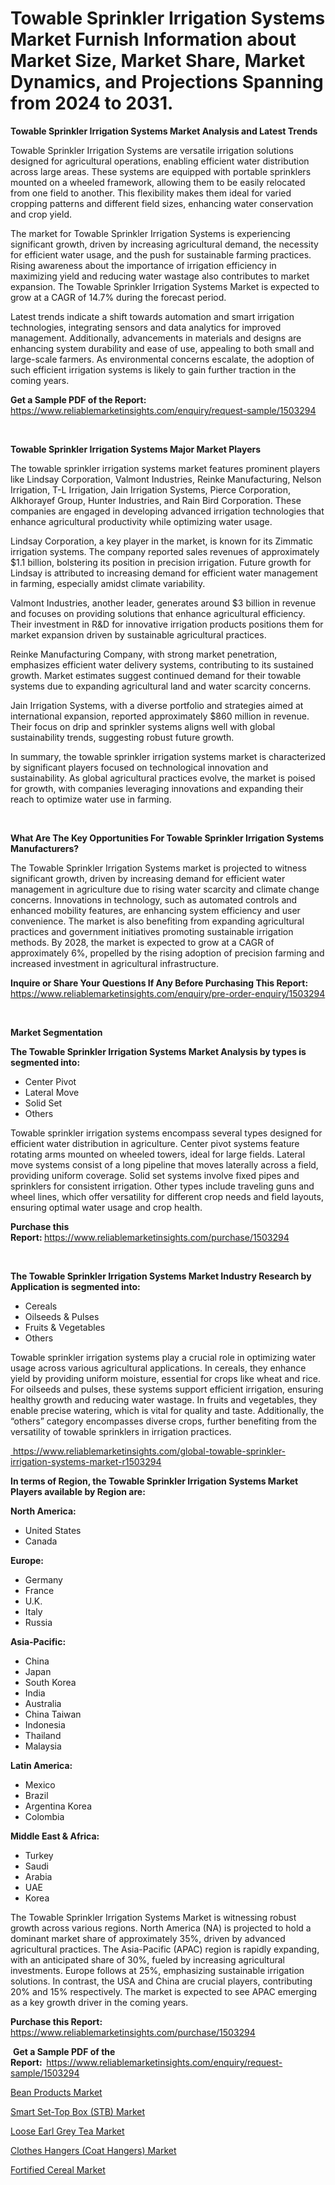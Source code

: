 <p><h1>Towable Sprinkler Irrigation Systems Market Furnish Information about Market Size, Market Share, Market Dynamics, and Projections Spanning from 2024 to 2031.</h1></p><p><strong>Towable Sprinkler Irrigation Systems Market Analysis and Latest Trends</strong></p>
<p><p>Towable Sprinkler Irrigation Systems are versatile irrigation solutions designed for agricultural operations, enabling efficient water distribution across large areas. These systems are equipped with portable sprinklers mounted on a wheeled framework, allowing them to be easily relocated from one field to another. This flexibility makes them ideal for varied cropping patterns and different field sizes, enhancing water conservation and crop yield.</p><p>The market for Towable Sprinkler Irrigation Systems is experiencing significant growth, driven by increasing agricultural demand, the necessity for efficient water usage, and the push for sustainable farming practices. Rising awareness about the importance of irrigation efficiency in maximizing yield and reducing water wastage also contributes to market expansion. The Towable Sprinkler Irrigation Systems Market is expected to grow at a CAGR of 14.7% during the forecast period. </p><p>Latest trends indicate a shift towards automation and smart irrigation technologies, integrating sensors and data analytics for improved management. Additionally, advancements in materials and designs are enhancing system durability and ease of use, appealing to both small and large-scale farmers. As environmental concerns escalate, the adoption of such efficient irrigation systems is likely to gain further traction in the coming years.</p></p>
<p><strong>Get a Sample PDF of the Report:&nbsp;</strong> <a href="https://www.reliablemarketinsights.com/enquiry/request-sample/1503294?utm_campaign=1197&utm_medium=2&utm_source=Github&utm_content=ia&utm_term=27092024&utm_id=towable-sprinkler-irrigation-systems">https://www.reliablemarketinsights.com/enquiry/request-sample/1503294</a></p>
<p>&nbsp;</p>
<p><strong>Towable Sprinkler Irrigation Systems Major Market Players</strong></p>
<p><p>The towable sprinkler irrigation systems market features prominent players like Lindsay Corporation, Valmont Industries, Reinke Manufacturing, Nelson Irrigation, T-L Irrigation, Jain Irrigation Systems, Pierce Corporation, Alkhorayef Group, Hunter Industries, and Rain Bird Corporation. These companies are engaged in developing advanced irrigation technologies that enhance agricultural productivity while optimizing water usage.</p><p>Lindsay Corporation, a key player in the market, is known for its Zimmatic irrigation systems. The company reported sales revenues of approximately $1.1 billion, bolstering its position in precision irrigation. Future growth for Lindsay is attributed to increasing demand for efficient water management in farming, especially amidst climate variability.</p><p>Valmont Industries, another leader, generates around $3 billion in revenue and focuses on providing solutions that enhance agricultural efficiency. Their investment in R&D for innovative irrigation products positions them for market expansion driven by sustainable agricultural practices.</p><p>Reinke Manufacturing Company, with strong market penetration, emphasizes efficient water delivery systems, contributing to its sustained growth. Market estimates suggest continued demand for their towable systems due to expanding agricultural land and water scarcity concerns.</p><p>Jain Irrigation Systems, with a diverse portfolio and strategies aimed at international expansion, reported approximately $860 million in revenue. Their focus on drip and sprinkler systems aligns well with global sustainability trends, suggesting robust future growth.</p><p>In summary, the towable sprinkler irrigation systems market is characterized by significant players focused on technological innovation and sustainability. As global agricultural practices evolve, the market is poised for growth, with companies leveraging innovations and expanding their reach to optimize water use in farming.</p></p>
<p>&nbsp;</p>
<p><strong>What Are The Key Opportunities For Towable Sprinkler Irrigation Systems Manufacturers?</strong></p>
<p><p>The Towable Sprinkler Irrigation Systems market is projected to witness significant growth, driven by increasing demand for efficient water management in agriculture due to rising water scarcity and climate change concerns. Innovations in technology, such as automated controls and enhanced mobility features, are enhancing system efficiency and user convenience. The market is also benefiting from expanding agricultural practices and government initiatives promoting sustainable irrigation methods. By 2028, the market is expected to grow at a CAGR of approximately 6%, propelled by the rising adoption of precision farming and increased investment in agricultural infrastructure.</p></p>
<p><strong>Inquire or Share Your Questions If Any Before Purchasing This Report:</strong> <a href="https://www.reliablemarketinsights.com/enquiry/pre-order-enquiry/1503294?utm_campaign=1197&utm_medium=2&utm_source=Github&utm_content=ia&utm_term=27092024&utm_id=towable-sprinkler-irrigation-systems">https://www.reliablemarketinsights.com/enquiry/pre-order-enquiry/1503294</a></p>
<p>&nbsp;</p>
<p><strong>Market Segmentation</strong></p>
<p><strong>The Towable Sprinkler Irrigation Systems Market Analysis by types is segmented into:</strong></p>
<p><ul><li>Center Pivot</li><li>Lateral Move</li><li>Solid Set</li><li>Others</li></ul></p>
<p><p>Towable sprinkler irrigation systems encompass several types designed for efficient water distribution in agriculture. Center pivot systems feature rotating arms mounted on wheeled towers, ideal for large fields. Lateral move systems consist of a long pipeline that moves laterally across a field, providing uniform coverage. Solid set systems involve fixed pipes and sprinklers for consistent irrigation. Other types include traveling guns and wheel lines, which offer versatility for different crop needs and field layouts, ensuring optimal water usage and crop health.</p></p>
<p><strong>Purchase this Report:&nbsp;</strong><a href="https://www.reliablemarketinsights.com/purchase/1503294?utm_campaign=1197&utm_medium=2&utm_source=Github&utm_content=ia&utm_term=27092024&utm_id=towable-sprinkler-irrigation-systems">https://www.reliablemarketinsights.com/purchase/1503294</a></p>
<p>&nbsp;</p>
<p><strong>The Towable Sprinkler Irrigation Systems Market Industry Research by Application is segmented into:</strong></p>
<p><ul><li>Cereals</li><li>Oilseeds & Pulses</li><li>Fruits & Vegetables</li><li>Others</li></ul></p>
<p><p>Towable sprinkler irrigation systems play a crucial role in optimizing water usage across various agricultural applications. In cereals, they enhance yield by providing uniform moisture, essential for crops like wheat and rice. For oilseeds and pulses, these systems support efficient irrigation, ensuring healthy growth and reducing water wastage. In fruits and vegetables, they enable precise watering, which is vital for quality and taste. Additionally, the “others” category encompasses diverse crops, further benefiting from the versatility of towable sprinklers in irrigation practices.</p></p>
<p><a href="https://www.reliablemarketinsights.com/global-towable-sprinkler-irrigation-systems-market-r1503294?utm_campaign=1197&utm_medium=2&utm_source=Github&utm_content=ia&utm_term=27092024&utm_id=towable-sprinkler-irrigation-systems">&nbsp;https://www.reliablemarketinsights.com/global-towable-sprinkler-irrigation-systems-market-r1503294</a></p>
<p><strong>In terms of Region, the Towable Sprinkler Irrigation Systems Market Players available by Region are:</strong></p>
<p>
    <p> <strong> North America: </strong>
        <ul>
            <li>United States</li>
            <li>Canada</li>
        </ul>
        </p> 
    <p> <strong> Europe: </strong>
        <ul>
            <li>Germany</li>
            <li>France</li>
            <li>U.K.</li>
            <li>Italy</li>
            <li>Russia</li>
        </ul>
        </p> 
    <p> <strong> Asia-Pacific: </strong>
        <ul>
            <li>China</li>
            <li>Japan</li>
            <li>South Korea</li>
            <li>India</li>
            <li>Australia</li>
            <li>China Taiwan</li>
            <li>Indonesia</li>
            <li>Thailand</li>
            <li>Malaysia</li>
        </ul>
        </p> 
    <p> <strong> Latin America: </strong>
        <ul>
            <li>Mexico</li>
            <li>Brazil</li>
            <li>Argentina Korea</li>
            <li>Colombia</li>
        </ul>
        </p> 
    <p> <strong> Middle East & Africa: </strong>
        <ul>
            <li>Turkey</li>
            <li>Saudi</li>
            <li>Arabia</li>
            <li>UAE</li>
            <li>Korea</li>
        </ul>
    </p>
    </p>
<p><p>The Towable Sprinkler Irrigation Systems Market is witnessing robust growth across various regions. North America (NA) is projected to hold a dominant market share of approximately 35%, driven by advanced agricultural practices. The Asia-Pacific (APAC) region is rapidly expanding, with an anticipated share of 30%, fueled by increasing agricultural investments. Europe follows at 25%, emphasizing sustainable irrigation solutions. In contrast, the USA and China are crucial players, contributing 20% and 15% respectively. The market is expected to see APAC emerging as a key growth driver in the coming years.</p></p>
<p><strong>Purchase this Report: </strong><a href="https://www.reliablemarketinsights.com/purchase/1503294?utm_campaign=1197&utm_medium=2&utm_source=Github&utm_content=ia&utm_term=27092024&utm_id=towable-sprinkler-irrigation-systems">https://www.reliablemarketinsights.com/purchase/1503294</a></p>
<p>&nbsp;<strong>Get a Sample PDF of the Report:&nbsp;&nbsp;</strong><a href="https://www.reliablemarketinsights.com/enquiry/request-sample/1503294?utm_campaign=1197&utm_medium=2&utm_source=Github&utm_content=ia&utm_term=27092024&utm_id=towable-sprinkler-irrigation-systems">https://www.reliablemarketinsights.com/enquiry/request-sample/1503294</a></p>
<p><strong></strong></p>
<p><p><a href="https://www.linkedin.com/pulse/bean-products-market-size-growing-cagr-101-report-covers-analysis-yy6zc?trackingId=lYqQeLQZRS%2BlK3UUAtvTQQ%3D%3D&utm_campaign=1197&utm_medium=2&utm_source=Github&utm_content=ia&utm_term=27092024&utm_id=towable-sprinkler-irrigation-systems">Bean Products Market</a></p><p><a href="https://issuu.com/reportprime-2/docs/smart-set-top-box-stb-market-size-2_891084ebc57f39?utm_campaign=1197&utm_medium=2&utm_source=Github&utm_content=ia&utm_term=27092024&utm_id=towable-sprinkler-irrigation-systems">Smart Set-Top Box (STB) Market</a></p><p><a href="https://www.linkedin.com/pulse/global-loose-earl-grey-tea-industry-analysis-report-market-v4q0e?trackingId=4lDKXjADRTe0UzSqo%2BhHHw%3D%3D&utm_campaign=1197&utm_medium=2&utm_source=Github&utm_content=ia&utm_term=27092024&utm_id=towable-sprinkler-irrigation-systems">Loose Earl Grey Tea Market</a></p><p><a href="https://issuu.com/reportprime-2/docs/clothes-hangers-coat-hangers-market_5692e0795132dd?utm_campaign=1197&utm_medium=2&utm_source=Github&utm_content=ia&utm_term=27092024&utm_id=towable-sprinkler-irrigation-systems">Clothes Hangers (Coat Hangers) Market</a></p><p><a href="https://www.linkedin.com/pulse/what-current-future-prospects-fortified-cereal-market-analysis-teafc?trackingId=%2BrKybjBOQ0i9lfVZk756%2BA%3D%3D&utm_campaign=1197&utm_medium=2&utm_source=Github&utm_content=ia&utm_term=27092024&utm_id=towable-sprinkler-irrigation-systems">Fortified Cereal Market</a></p></p>